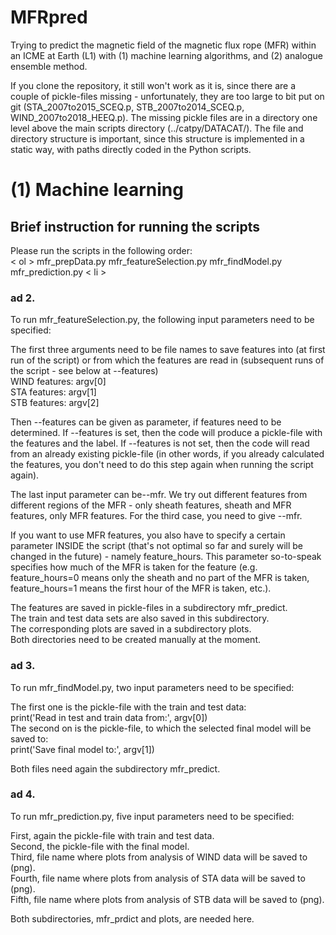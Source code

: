 # MFRpred
Trying to predict the magnetic field of the magnetic flux rope (MFR) within an ICME at Earth (L1) with (1) machine learning algorithms, and (2) analogue ensemble method. 

If you clone the repository, it still won't work as it is, since there are a couple of pickle-files missing - unfortunately, they are too large to bit put on git (STA_2007to2015_SCEQ.p, STB_2007to2014_SCEQ.p, WIND_2007to2018_HEEQ.p). The missing pickle files are in a directory one level above the main scripts directory (../catpy/DATACAT/). The file and directory structure is important, since this structure is implemented in a static way, with paths directly coded in the Python scripts. 
  
# (1) Machine learning  
## Brief instruction for running the scripts  

Please run the scripts in the following order:  
< ol >
  mfr_prepData.py
  mfr_featureSelection.py
  mfr_findModel.py
  mfr_prediction.py 
< li >

### ad 2.  
To run mfr_featureSelection.py, the following input parameters need to be specified:  
  
The first three arguments need to be file names to save features into (at first run of the script) or from which the features are read in (subsequent runs of the script - see below at --features)  
WIND features: argv[0]  
STA features: argv[1]  
STB features: argv[2]  

Then --features can be given as parameter, if features need to be determined. If --features is set, then the code will produce a pickle-file with the features and the label. If --features is not set, then the code will read from an already existing pickle-file (in other words, if you already calculated the features, you don't need to do this step again when running the script again). 

The last input parameter can be--mfr. We try out different features from different regions of the MFR - only sheath features, sheath and MFR features, only MFR features. For the third case, you need to give --mfr. 

If you want to use MFR features, you also have to specify a certain parameter INSIDE the script (that's not optimal so far and surely will be changed in the future) - namely feature_hours. This parameter so-to-speak specifies how much of the MFR is taken for the feature (e.g. feature_hours=0 means only the sheath and no part of the MFR is taken, feature_hours=1 means the first hour of the MFR is taken, etc.).

The features are saved in pickle-files in a subdirectory mfr_predict.  
The train and test data sets are also saved in this subdirectory.  
The corresponding plots are saved in a subdirectory plots.   
Both directories need to be created manually at the moment.  

### ad 3.  
To run mfr_findModel.py, two input parameters need to be specified:  

The first one is the pickle-file with the train and test data:  
print('Read in test and train data from:', argv[0])  
The second on is the pickle-file, to which the selected final model will be saved to:  
print('Save final model to:', argv[1])  

Both files need again the subdirectory mfr_predict.  

### ad 4.  
To run mfr_prediction.py, five input parameters need to be specified:  

First, again the pickle-file with train and test data.  
Second, the pickle-file with the final model.   
Third, file name where plots from analysis of WIND data will be saved to (png).  
Fourth, file name where plots from analysis of STA data will be saved to (png).  
Fifth, file name where plots from analysis of STB data will be saved to (png).  

Both subdirectories, mfr_prdict and plots, are needed here.  
